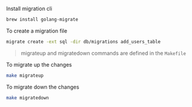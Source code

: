 Install migration cli

```bash
brew install golang-migrate
```

To create a migration file

```bash
migrate create -ext sql -dir db/migrations add_users_table
```

> migrateup and migratedown commands are defined in the `Makefile`

To migrate up the changes

```bash
make migrateup
```

To migrate down the changes

```bash
make migratedown
```

